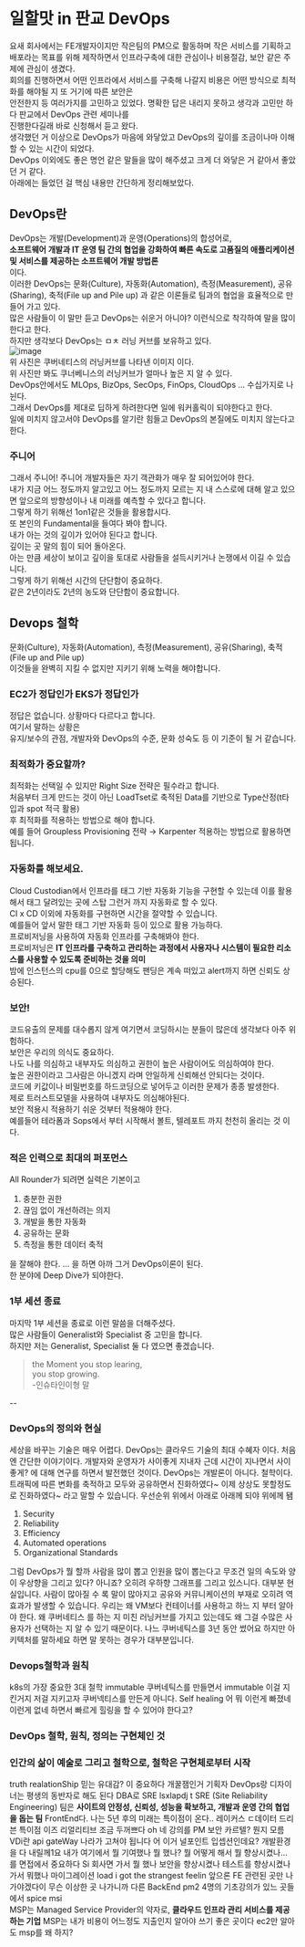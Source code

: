 # 일할맛 in 판교 DevOps
요새 회사에서는 FE개발자이지만 작은팀의 PM으로 활동하며 작은 서비스를 기획하고    
배포라는 목표를 위해 제작하면서 인프라구축에 대한 관심이나 비용절감, 보안 같은 주제에 관심이 생겼다.    
회의를 진행하면서 어떤 인프라에서 서비스를 구축해 나갈지 비용은 어떤 방식으로 최적화를 해야될 지 또 거기에 따른 보안은   
안전한지 등 여러가지를 고민하고 있었다. 명확한 답은 내리지 못하고 생각과 고민만 하다 판교에서 DevOps 관련 세미나를   
진행한다길래 바로 신청해서 듣고 왔다.  
생각했던 거 이상으로 DevOps가 마음에 와닿았고 DevOps의 깊이를 조금이나마 이해할 수 있는 시간이 되었다.  
DevOps 이외에도 좋은 명언 같은 말들을 많이 해주셨고 크게 더 와닿은 거 같아서 좋았던 거 같다.  
아래에는 들었던 걸 핵심 내용만 간단하게 정리해보았다.   
## DevOps란
DevOps는 개발(Development)과 운영(Operations)의 합성어로,   
**소프트웨어 개발과 IT 운영 팀 간의 협업을 강화하여 빠른 속도로 고품질의 애플리케이션 및 서비스를 제공하는 소프트웨어 개발 방법론**     
이다.     
이러한 DevOps는 문화(Culture), 자동화(Automation), 측정(Measurement), 공유(Sharing), 축적(File up and Pile up) 과 같은 이론들로 팀과의 협업을 효율적으로 만들어 가고 있다.    
많은 사람들이 이 말만 듣고 DevOps는 쉬운거 아니야? 이런식으로 착각하여 말을 많이 한다고 한다.    
하지만 생각보다 DevOps는 ㅁㅊ 러닝 커브를 보유하고 있다.    
![image](https://github.com/user-attachments/assets/19eea678-acce-41a8-bcf1-bc55bc95417c)    
위 사진은 쿠버네티스의 러닝커브를 나타낸 이미지 이다.     
위 사진만 봐도 쿠너베니스의 러닝커브가 얼마나 높은 지 알 수 있다.   
DevOps안에서도 MLOps, BizOps, SecOps, FinOps, CloudOps …  수십가지로 나뉜다.    
그래서 DevOps를 제대로 딥하게 하려한다면 일에 워커홀릭이 되야한다고 한다.    
일에 미치지 않고서야 DevOps를 알기란 힘들고 DevOps의 본질에도 미치지 않는다고 한다.     
### 주니어
그래서 주니어! 주니어 개발자들은 자기 객관화가 매우 잘 되어있어야 한다.     
내가 지금 어느 정도까지 알고있고 어느 정도까지 모르는 지 내 스스로에 대해 알고 있으면 앞으로의 방향성이나 내 미래를 예측할 수 있다고 합니다.      
그렇게 하기 위해선 1on1같은 것들을 활용합시다.     
또 본인의 Fundamental을 들여다 봐야 합니다.    
내가 아는 것의 깊이가 있어야 된다고 합니다.    
깊이는 곳 말의 힘이 되어 돌아온다.    
아는 만큼 세상이 보이고 깊이을 토대로 사람들을 설득시키거나 논쟁에서 이길 수 있습니다.     
그렇게 하기 위해선 시간의 단단함이 중요하다.    
같은 2년이라도 2년의 농도와 단단함이 중요합니다.       
## Devops 철학
문화(Culture), 자동화(Automation), 측정(Measurement), 공유(Sharing), 축적(File up and Pile up)    
이것들을 완벽히 지킬 수 없지만 지키기 위해 노력을 해야합니다.    
### EC2가 정답인가 EKS가 정답인가    
정답은 없습니다. 상황마다 다르다고 합니다.       
여기서 말하는 상황은      
유지/보수의 관점, 개발자와 DevOps의 수준, 문화 성숙도 등 이 기준이 될 거 같습니다.   
### 최적화가 중요할까?
최적화는 선택일 수 있지만 Right Size 전략은 필수라고 합니다.   
처음부터 크게 만드는 것이 아닌 LoadTset로 축적된 Data를 기반으로 Type산정(t타입과 spot 적극 활용)   
후 최적화를 적용하는 방법으로 해야 합니다.   
예를 들어 Groupless Provisioning 전략 → Karpenter 적용하는 방법으로 활용하면 됩니다.    
### 자동화를 해보세요.    
Cloud Custodian에서 인프라를 태그 기반 자동화 기능을 구현할 수 있는데 이를 활용해서 태그 달려있는 곳에 스탑 그런거 까지 자동화로 할 수 있다.   
CI x CD 이외에 자동화를 구현하면 시간을  절약할 수 있습니다.    
예를들어 앞서 말한 태그 기반 자동화 등이 있으로 활용 가능하다.      
프로비저닝을 사용하여 자동화 인프라를 구축해봐야 한다.        
프로비저닝은 **IT 인프라를 구축하고 관리하는 과정에서 사용자나 시스템이 필요한 리소스를 사용할 수 있도록 준비하는 것을 의미**    
밤에 인스턴스의 cpu를 0으로 할당해도 팬딩은 계속 떠있고 alert까지 하면 신뢰도 상승된다.     
### 보안!     
코드유출의 문제를 대수롭지 않게 여기면서 코딩하시는 분들이 많은데 생각보다 아주 위험하다.     
보안은 우리의 의식도 중요하다.    
나도 나를 의심하고 내부자도 의심하고 권한이 높은 사람이어도 의심하여야 한다.    
높은 권한이라고 그사람은 아니겠지 라며 안일하게 신뢰해선 안되다는 것이다.   
코드에 키값이나 비밀번호를 하드코딩으로 넣어두고 이러한 문제가 종종 발생한다.   
제로 트러스트모델을 사용하여 내부자도 의심해야된다.    
보안 적용시 적용하기 쉬운 것부터 적용해야 한다.     
예를들어 테라폼과 Sops에서 부터 시작해서 볼트, 텔레포트 까지 천천히 올리는 것 이다.   
### 적은 인력으로 최대의 퍼포먼스 
All Rounder가 되려면 실력은 기본이고       
1. 충분한 권한    
2. 끊임 없이 개선하려는 의지  
3. 개발을 통한 자동화 
4. 공유하는 문화     
5. 측정을 통한 데이터 축적

을 잘해야 한다.
… 을 하면 아까 그거 DevOps이론이 된다.    
한 분야에 Deep Dive가 되야한다.       

### 1부 세션 종료
마지막 1부 세션을 종료로 이런 말씀을 더해주셨다.   
많은 사람들이 Generalist와 Specialist 중 고민을 합니다.  
하지만 저는 Generalist, Specialist 둘 다 였으면 좋겠습니다.
  
> the Moment you stop learing,   
> you stop growing.   
> -인슈타인이형 말       

--
### DevOps의 정의와 현실
세상을 바꾸는 기술은 매우 어렵다.
DevOps는 클라우드 기술의 최대 수혜자 이다.
처음엔 간단한 이야기이다. 개발자와 운영자가 사이좋게 지내자
근데 시간이 지나면서 사이좋게? 에 대해 연구를 하면서 발전했던 것이다.
DevOps는 개발론이 아니다. 철학이다.
트래픽에 따른 변화를 축적하고 모두와 공유하면서 
진화하였다~
이제 상상도 못할정도로 진화하였다~ 라고 말할 수 있습니다.
우선순위 위에서 아래로  아래께 되야 위에께 됌
1. Security
2. Reliability
3. Efficiency
4. Automated operations
5. Organizational Standards

그럼 DevOps가 뭘 할까
사람을 많이 뽑고 인원을 많이 뽑는다고 무조건 일의 속도와 양이 우상향을 그리고 있다?
아니죠? 오히려 우하향 그래프를 그리고 있스니다. 대부분 현실입니다.
사람이 많아질 수 록 말이 많아지고 공유와 커뮤니케이션의 부재로 오히려 역효과가 발생할 수 있습니다.
우리는 왜 VM보다 컨테이너를 사용하고 하느 지 부터 알아야 한다.
왜 쿠버네티스 를 하는 지 미친 러닝커브를 가지고 있는데도 왜 그걸 수많은 사용자가 선택하는 지 알 수 있기 때문이다. 
나느 쿠버네틱스를 3년 동안 썼어요 하지만 아키텍처를 말하세요 하면 말 못하는 경우가 대부분입니다.
### Devops철학과 원칙
k8s의 가장 중요한 3대 철학
immutable
쿠버네틱스를 만들면서 immutable 이걸 지킨거지 저걸 지키고자 쿠버넥티스를 만든게 아니다.
Self healing
어 뭐 이런게 빠졌네 이런게 없네 하면서 빠르게 힐링을 할 수 있어야 한다고?

### DevOps 철학, 원칙, 정의는 구현체인 것

### 인간의 삶이 예술로 그리고 철학으로, 철학은 구현체로부터 시작
truth realationShip
믿는 유대감? 이 중요하다
개꿀잼인거 
기획자 DevOps랑 디자이너는
평생의 동반자로 해도 된다
DBA로 SRE lsxlapdj t
SRE (Site Reliability Engineering) 팀은 **사이트의 안정성, 신뢰성, 성능을 확보하고, 개발과 운영 간의 협업을 돕는 팀**
FrontEnd다.
나는
5년 후의 미래는 특이점이 온다.. 레이커스 ㄷ데이터 드리븐
특이점 이즈 리얼리티브
조금 두꺼쁘다
oh 네 강의를 PM 
보안 카르텔? 뭔지 모름
VDi란
api gateWay
나라가 고쳐야 됩니다
어 이거 널포인트 입셉션인데요?
개발환경을 다 내릴께1요
내가 여기에서 뭘 기여했나 뭘 했나?
뭘 어떻게 해서 뭘 향상시켰나…
를 면접에서 중요하다 Si 회사면 가서 뭘 했나 보안을 향상시켰나 테스트를 향상시켰나 가서 뭐했나
마이그레이션 
load
i got the strangest feelin 
앞으론 FE 관련된 곳만 나가야겠다이
무슨 이상한 곳 나가니까 
다른 BackEnd pm2 4명의 기초강의가 있느 곳들에서 spice msi                                                                                               
MSP는 Managed Service Provider의 약자로, **클라우드 인프라 관리 서비스를 제공하는 기업**
MSP는 내가 비용이 어느정도 지출인지 알아야 쓰기 좋은 곳이다
ec2만 알아도 msp를 왜 하지?
